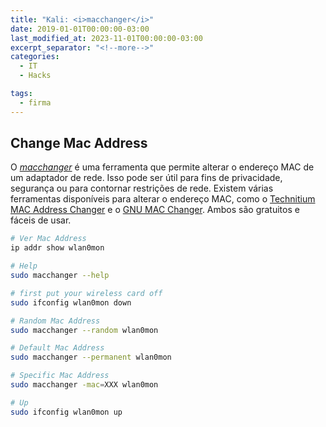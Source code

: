 ```yaml
---
title: "Kali: <i>macchanger</i>"
date: 2019-01-01T00:00:00-03:00
last_modified_at: 2023-11-01T00:00:00-03:00
excerpt_separator: "<!--more-->"
categories:
  - IT
  - Hacks

tags:
  - firma
---
```


## Change Mac Address

O [*macchanger*](https://github.com/alobbs/macchanger) é uma ferramenta que permite alterar o endereço MAC de um adaptador de rede. Isso pode ser útil para fins de privacidade, segurança ou para contornar restrições de rede. Existem várias ferramentas disponíveis para alterar o endereço MAC, como o [Technitium MAC Address Changer](https://technitium.com/tmac/) e o [GNU MAC Changer]((https://github.com/alobbs/macchanger) ). Ambos são gratuitos e fáceis de usar.

```bash
# Ver Mac Address
ip addr show wlan0mon

# Help
sudo macchanger --help

# first put your wireless card off
sudo ifconfig wlan0mon down

# Random Mac Address
sudo macchanger --random wlan0mon

# Default Mac Address
sudo macchanger --permanent wlan0mon

# Specific Mac Address
sudo macchanger -mac=XXX wlan0mon

# Up
sudo ifconfig wlan0mon up
```
